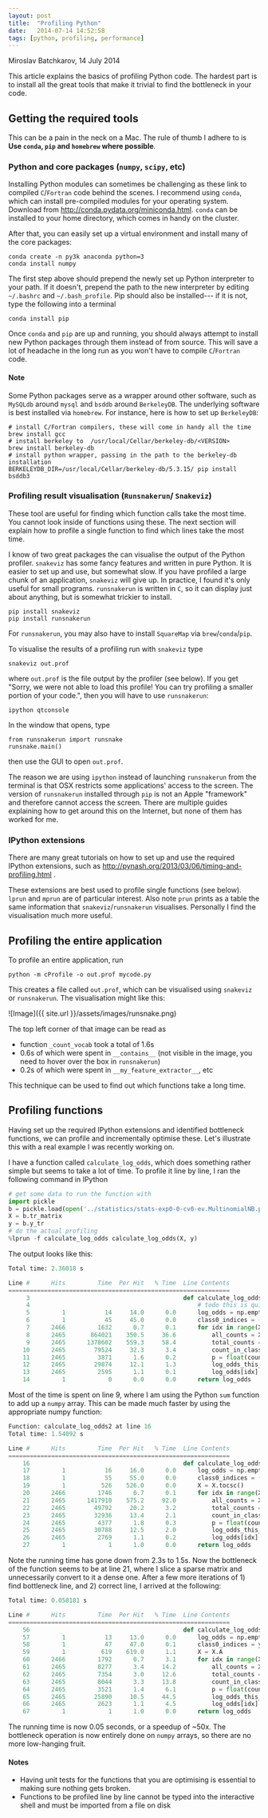 ```yaml
---
layout: post
title:  "Profiling Python"
date:   2014-07-14 14:52:58
tags: [python, profiling, performance]
---
```



Miroslav Batchkarov, 14 July 2014

This article explains the basics of profiling Python code. The hardest part is
to install all the great tools that make it trivial to find the bottleneck in
your code.

## Getting the required tools
This can be a pain in the neck on a Mac. The rule of thumb I adhere to is **Use
`conda`, `pip` and `homebrew` where possible**.

### Python and core packages (`numpy`, `scipy`, etc)
Installing Python modules can sometimes be challenging as these link to compiled
`C`/`Fortran` code behind the scenes. I recommend using `conda`, which can
install pre-compiled modules for your operating system. Download from
http://conda.pydata.org/miniconda.html. `conda` can be installed to your home
directory, which comes in handy on the cluster.

After that, you can easily set up a virtual environment and install many of the core packages:

```
conda create -n py3k anaconda python=3
conda install numpy
```

The first step above should prepend the newly set up Python interpreter to your
path. If it doesn't, prepend the path to the new interpreter by editing
`~/.bashrc` and `~/.bash_profile`. Pip should also be installed--- if it is not,
type  the following into a terminal
```
conda install pip
```

Once `conda` and `pip` are up and running, you should always attempt to install
new Python packages through them instead of from source. This will save a lot of
headache in the long run as you won't have to compile `C`/`Fortran` code.

#### Note
Some Python packages serve as a wrapper around other software, such as `MySQLdb`
around `mysql` and `bsddb` around `BerkeleyDB`. The underlying software is best
installed via `homebrew`. For instance, here is how to set up `BerkeleyDB`:

```
# install C/Fortran compilers, these will come in handy all the time
brew install gcc
# install berkeley to  /usr/local/Cellar/berkeley-db/<VERSION>
brew install berkeley-db
# install python wrapper, passing in the path to the berkeley-db installation
BERKELEYDB_DIR=/usr/local/Cellar/berkeley-db/5.3.15/ pip install bsddb3
```

### Profiling result visualisation (`Runsnakerun`/ `Snakeviz`)

These tool are useful for finding which function calls take the most time. You
cannot look inside of functions using these. The next section will explain how
to profile a single function to find which lines take the most time.


I know of two great packages the can visualise the output of the Python
profiler. `snakeviz` has some fancy features and written in pure Python. It is
easier to set up and use, but somewhat slow. If you have profiled a large chunk
of an application, `snakeviz` will give up. In practice, I found it's only
useful for small programs. `runsnakerun` is written in `C`, so it can display
just about anything, but is somewhat trickier to install.

```
pip install snakeviz
pip install runsnakerun
```

For `runsnakerun`, you may also have to install `SquareMap` via `brew`/`conda`/`pip`.


To visualise the results of a profiling run with `snakeviz` type
```
snakeviz out.prof
```
where `out.prof` is the file output by the profiler (see below). If you get
"Sorry, we were not able to load this profile! You can try profiling a smaller
portion of your code.", then you will have to use `runsnakerun`:

```
ipython qtconsole
```

In the window that opens, type
```
from runsnakerun import runsnake
runsnake.main()
```

then use the GUI to open `out.prof`.


The reason we are using `ipython` instead of launching `runsnakerun` from the
terminal is that OSX restricts some applications' access to the screen. The
version of `runsnakerun` installed through `pip` is not an Apple "framework" and
therefore cannot access the screen. There are multiple guides explaining how to
get around this on the Internet, but none of them has worked for me.

### IPython extensions

There are many great tutorials on how to set up and use the required IPython
  extensions, such as http://pynash.org/2013/03/06/timing-and-profiling.html .

These extensions are best used to profile single functions (see below). `lprun`
and `mprun` are of particular interest. Also note `prun` prints as a table the
same information that `snakeviz`/`runsnakerun` visualises. Personally I find
the visualisation much more useful.

## Profiling the entire application

To profile an entire application, run
```
python -m cProfile -o out.prof mycode.py
```

This creates a file called `out.prof`, which can be visualised using `snakeviz`
or `runsnakerun`. The visualisation might like this:

<!-- ![Image](https://dl.dropboxusercontent.com/u/20043416/runsnake.png) -->
![Image]({{ site.url }}/assets/images/runsnake.png)

The top left corner of that image can be read as
 - function `_count_vocab` took a total of 1.6s
 - 0.6s of which were spent in `__contains__` (not visible in the image, you
   need to hover over the box in `runsnakerun`)
 - 0.2s of which were spent in `__my_feature_extractor__`, etc

This technique can be used to find out which functions take a long time.

## Profiling functions

Having set up the required IPython extensions and identified bottleneck functions,
we can profile and incrementally optimise these. Let's illustrate this with a real
example I was recently working on.


 I have a function called `calculate_log_odds`, which does something rather
simple but seems to take a lot of time. To profile it line by line, I ran the
following command in IPython

```python
# get some data to run the function with
import pickle
b = pickle.load(open('../statistics/stats-exp0-0-cv0-ev.MultinomialNB.pkl'))
X = b.tr_matrix
y = b.y_tr
# do the actual profiling
%lprun -f calculate_log_odds calculate_log_odds(X, y)
```

The output looks like this:

```python
Total time: 2.36018 s

Line #      Hits         Time  Per Hit   % Time  Line Contents
==============================================================
     3                                           def calculate_log_odds(X, y):
     4                                               # todo this is quite slow
     5         1           14     14.0      0.0      log_odds = np.empty(X.shape[1])
     6         1           45     45.0      0.0      class0_indices = (y == sorted(set(y))[0])
     7      2466         1632      0.7      0.1      for idx in range(X.shape[1]):
     8      2465       864021    350.5     36.6          all_counts = X[:, idx].A.ravel()  # document counts of this feature
     9      2465      1378602    559.3     58.4          total_counts = sum(all_counts > 0)  # how many docs the feature occurs in
    10      2465        79524     32.3      3.4          count_in_class0 = sum(all_counts[class0_indices])  # how many of them are class 0
    11      2465         3871      1.6      0.2          p = float(count_in_class0) / total_counts;
    12      2465        29874     12.1      1.3          log_odds_this_feature = np.log(p) - np.log(1 - p)
    13      2465         2595      1.1      0.1          log_odds[idx] = log_odds_this_feature
    14         1            0      0.0      0.0      return log_odds

```


Most of the time is spent on line 9, where I am using the Python `sum` function
to add up a `numpy` array. This can be made much faster by using the appropriate
numpy function:

``` python
Function: calculate_log_odds2 at line 16
Total time: 1.54092 s

Line #      Hits         Time  Per Hit   % Time  Line Contents
==============================================================
    16                                           def calculate_log_odds2(X, y):
    17         1           16     16.0      0.0      log_odds = np.empty(X.shape[1])
    18         1           55     55.0      0.0      class0_indices = (y == sorted(set(y))[0])
    19         1          526    526.0      0.0      X = X.tocsc()
    20      2466         1746      0.7      0.1      for idx in range(X.shape[1]):
    21      2465      1417910    575.2     92.0          all_counts = X[:, idx].A.ravel()  # document counts of this feature
    22      2465        49792     20.2      3.2          total_counts = np.sum(all_counts > 0)  # how many docs the feature occurs in
    23      2465        32936     13.4      2.1          count_in_class0 = np.sum(all_counts[class0_indices])  # how many of them are class 0
    24      2465         4377      1.8      0.3          p = float(count_in_class0) / total_counts;
    25      2465        30788     12.5      2.0          log_odds_this_feature = np.log(p) - np.log(1 - p)
    26      2465         2769      1.1      0.2          log_odds[idx] = log_odds_this_feature
    27         1            1      1.0      0.0      return log_odds

```

Note the running time has gone down from 2.3s to 1.5s. Now the bottleneck of the
function seems to be at line 21, where I slice a sparse matrix and unnecessarily
convert to it a dense one. After a few more iterations of 1) find bottleneck line, and 2) correct line, I
arrived at the following:

```python
Total time: 0.058181 s

Line #      Hits         Time  Per Hit   % Time  Line Contents
==============================================================
    56                                           def calculate_log_odds5(X, y):
    57         1           13     13.0      0.0      log_odds = np.empty(X.shape[1])
    58         1           47     47.0      0.1      class0_indices = y == sorted(set(y))[0]
    59         1          619    619.0      1.1      X = X.A
    60      2466         1792      0.7      3.1      for idx in range(X.shape[1]):
    61      2465         8277      3.4     14.2          all_counts = X[:, idx]  # document counts of this feature
    62      2465         7354      3.0     12.6          total_counts = np.count_nonzero(all_counts)  # how many docs the feature occurs in
    63      2465         8044      3.3     13.8          count_in_class0 = np.count_nonzero(all_counts[class0_indices])  # how many of them are class 0
    64      2465         3521      1.4      6.1          p = float(count_in_class0) / total_counts
    65      2465        25890     10.5     44.5          log_odds_this_feature = np.log(p) - np.log(1 - p)
    66      2465         2623      1.1      4.5          log_odds[idx] = log_odds_this_feature
    67         1            1      1.0      0.0      return log_odds
```

The running time is now 0.05 seconds, or a speedup of ~50x. The bottleneck
operation is now entirely done on `numpy` arrays, so there are no more
low-hanging fruit.

#### Notes
- Having unit tests for the functions that you are optimising is essential
to making sure nothing gets broken.
- Functions to be profiled line by line cannot be typed into the interactive shell
and  must be imported from a file on disk
